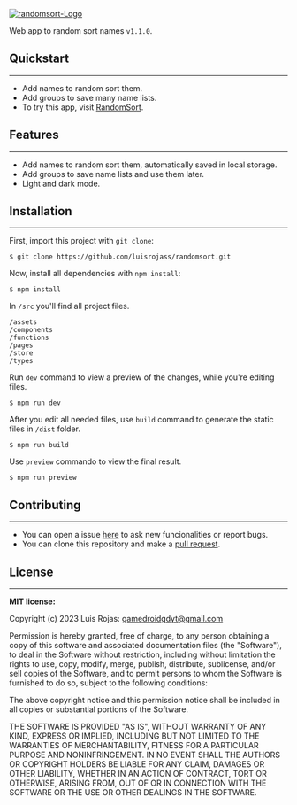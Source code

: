 [![randomsort-Logo](https://res.cloudinary.com/dda2colxy/image/upload/v1674917156/img-projects/randomsort/randomsort-banner_yzmsez.webp)][randomsort-link]

Web app to random sort names `v1.1.0`.

## Quickstart
***
  * Add names to random sort them.
  * Add groups to save many name lists.
  * To try this app, visit [RandomSort][randomsort-link].

## Features
***
  * Add names to random sort them, automatically saved in local storage.
  * Add groups to save name lists and use them later.
  * Light and dark mode.

## Installation
***
First, import this project with `git clone`:

```
$ git clone https://github.com/luisrojass/randomsort.git
```

Now, install all dependencies with `npm install`:
```
$ npm install
```

In `/src` you'll find all project files.
```
/assets
/components
/functions
/pages
/store
/types
```

Run `dev` command to view a preview of the changes, while you're editing files.
```
$ npm run dev
```

After you edit all needed files, use `build` command to generate the static files in `/dist` folder.
```
$ npm run build
```

Use `preview` commando to view the final result.
```
$ npm run preview
```

## Contributing
***
* You can open a issue [here][issue-link] to ask new funcionalities or report bugs.
* You can clone this repository and make a [pull request][pull-request-link].

## License
***
**MIT license:**

Copyright (c) 2023 Luis Rojas: <gamedroidgdyt@gmail.com>

Permission is hereby granted, free of charge, to any person obtaining a copy of this
software and associated documentation files (the "Software"), to deal in the Software
without restriction, including without limitation the rights to use, copy, modify, merge,
publish, distribute, sublicense, and/or sell copies of the Software, and to permit
persons to whom the Software is furnished to do so, subject to the following conditions:

The above copyright notice and this permission notice shall be included in all copies
or substantial portions of the Software.

THE SOFTWARE IS PROVIDED "AS IS", WITHOUT WARRANTY OF ANY KIND,
EXPRESS OR IMPLIED, INCLUDING BUT NOT LIMITED TO THE WARRANTIES OF
MERCHANTABILITY, FITNESS FOR A PARTICULAR PURPOSE AND NONINFRINGEMENT.
IN NO EVENT SHALL THE AUTHORS OR COPYRIGHT HOLDERS BE LIABLE FOR ANY
CLAIM, DAMAGES OR OTHER LIABILITY, WHETHER IN AN ACTION OF CONTRACT,
TORT OR OTHERWISE, ARISING FROM, OUT OF OR IN CONNECTION WITH THE
SOFTWARE OR THE USE OR OTHER DEALINGS IN THE SOFTWARE.

[randomsort-link]: https://pick-random.netlify.app
[issue-link]: https://github.com/luisrojass/randomsort/issues
[pull-request-link]: https://github.com/luisrojass/randomsort/pulls